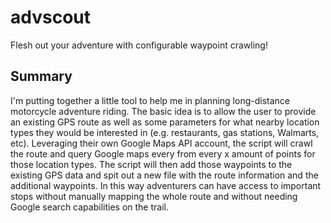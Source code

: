 # advscout
Flesh out your adventure with configurable waypoint crawling!

## Summary
I'm putting together a little tool to help me in planning long-distance motorcycle adventure riding. The basic idea is
to allow the user to provide an existing GPS route as well as some parameters for what nearby location types they would
be interested in (e.g. restaurants, gas stations, Walmarts, etc). Leveraging their own Google Maps API account, the
script will crawl the route and query Google maps every from every x amount of points for those location types. The
script will then add those waypoints to the existing GPS data and spit out a new file with the route information and
the additional waypoints. In this way adventurers can have access to important stops without manually mapping the whole
route and without needing Google search capabilities on the trail.